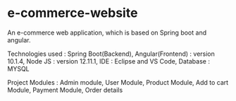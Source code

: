 # e-commerce-website
An e-commerce web application, which is based on Spring boot and angular.

Technologies used : Spring Boot(Backend), Angular(Frontend) : version 10.1.4, Node JS : version 12.11.1, IDE : Eclipse and VS Code, Database : MYSQL 

Project Modules : Admin module, User Module, Product Module, Add to cart Module, Payment Module, Order details
